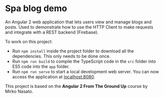 # Spa blog demo

An Angular 2 web application that lets users view and manage blogs and posts.
Used to demonstrate how to use the HTTP Client to make requests and integrate with a REST backend (Firebase).

To work on this project:

* Run `npm install` inside the project folder to download all the dependencies. This only needs to be done once.
* Run `npm run build` to compile the TypeScript code in the `src` folder into ES5 code into the `app` folder.
* Run `npm run serve` to start a local development web server. You can now access the application at [localhost:8080](http://localhost:8080/).

This project is based on the **Angular 2 From The Ground Up** course by Mirko Nasato.
